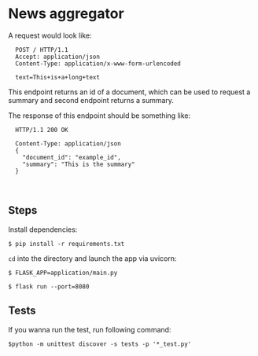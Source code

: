 # News aggregator

A request would look like:

```
  POST / HTTP/1.1
  Accept: application/json
  Content-Type: application/x-www-form-urlencoded
 
  text=This+is+a+long+text
```

This endpoint returns an id of a document, which can be used to request a summary and second endpoint returns a summary.


The response of this endpoint should be something like:

```
  HTTP/1.1 200 OK

  Content-Type: application/json
  {
    "document_id": "example_id",
    "summary": "This is the summary"
  }
```
 
## Steps
Install dependencies:

```console
$ pip install -r requirements.txt
```

```cd``` into the directory and launch the app via uvicorn:
 
```console
$ FLASK_APP=application/main.py
```

```console
$ flask run --port=8080
```

## Tests

If you wanna run the test, run following command:

```
$python -m unittest discover -s tests -p '*_test.py'
```


